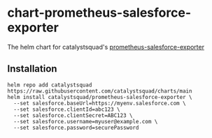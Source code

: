 # chart-prometheus-salesforce-exporter

The helm chart for catalystsquad's [prometheus-salesforce-exporter](https://github.com/catalystsquad/prometheus-salesforce-exporter)


## Installation

```
helm repo add catalystsquad https://raw.githubusercontent.com/catalystsquad/charts/main
helm install catalystsquad/prometheus-salesforce-exporter \
  --set salesforce.baseUrl=https://myenv.salesforce.com \
  --set salesforce.clientId=abc123 \
  --set salesforce.clientSecret=ABC123 \
  --set salesforce.username=myuser@example.com \
  --set salesforce.password=securePassword
```
